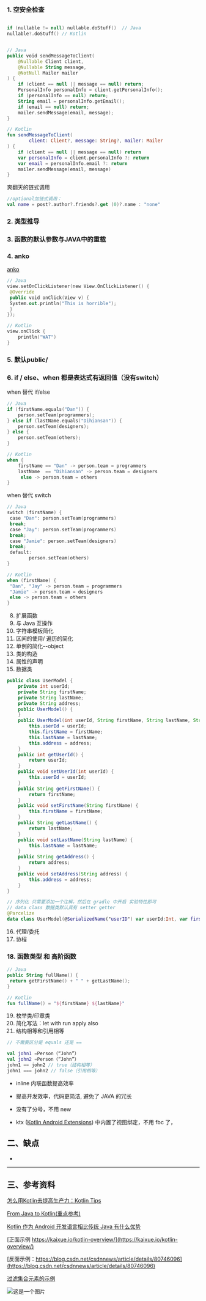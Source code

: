 ### 1. 空安全检查

```kotlin

if (nullable != null) nullable.doStuff()  // Java
nullable?.doStuff() // Kotlin


// Java
public void sendMessageToClient(
    @Nullable Client client,
    @Nullable String message,
    @NotNull Mailer mailer
) {
    if (client == null || message == null) return;
    PersonalInfo personalInfo = client.getPersonalInfo();
    if (personalInfo == null) return;
    String email = personalInfo.getEmail();
    if (email == null) return;
    mailer.sendMessage(email, message);
}

// Kotlin
fun sendMessageToClient(
        client: Client?, message: String?, mailer: Mailer
) {
    if (client == null || message == null) return
    var personalInfo = client.personalInfo ?: return
    var email = personalInfo.email ?: return
    mailer.sendMessage(email, message)
}
```

爽翻天的链式调用

```kotlin
//optional加链式调用：
val name = post?.author?.friends?.get (0)?.name : "none"
```

### 2. 类型推导
### 3. 函数的默认参数与JAVA中的重载
### 4. anko

[anko](https://github.com/Kotlin/anko)

```kotlin
// Java
view.setOnClickListener(new View.OnClickListener() {
 @Override
 public void onClick(View v) {
 System.out.println("This is horrible");
 }
});

// Kotlin
view.onClick {
    println("WAT")
}
```

### 5. 默认public/

### 6. if / else、when 都是表达式有返回值（没有switch）

when 替代 if/else

```kotlin
// Java
if (firstName.equals("Dan")) {
    person.setTeam(programmers);
} else if (lastName.equals("Dihiansan")) {
    person.setTeam(designers);
} else {
    person.setTeam(others);
}

// Kotlin
when {
    firstName == "Dan" -> person.team = programmers
    lastName  == "Dihiansan" -> person.team = designers
	 else -> person.team = others
}
```

when 替代 switch

```kotlin
// Java
switch (firstName) {
 case "Dan": person.setTeam(programmers)
 break;
 case "Jay": person.setTeam(programmers)
 break;
 case "Jamie": person.setTeam(designers)
 break;
 default:
        person.setTeam(others)
}

// Kotlin
when (firstName) {
 "Dan", "Jay" -> person.team = programmers
 "Jamie" -> person.team = designers
 else -> person.team = others
}
```



8. 扩展函数
9. 与 Java 互操作
10.  字符串模板简化
11. 区间的使用/ 遍历的简化
12. 单例的简化--object
13. 类的构造
14. 属性的声明
15. 数据类

```java
public class UserModel {
    private int userId;
    private String firstName;
    private String lastName;
    private String address;
    public UserModel() {
    }
    public UserModel(int userId, String firstName, String lastName, String address) {
        this.userId = userId;
        this.firstName = firstName;
        this.lastName = lastName;
        this.address = address;
    }
    public int getUserId() {
        return userId;
    }
    public void setUserId(int userId) {
        this.userId = userId;
    }
    public String getFirstName() {
        return firstName;
    }
    public void setFirstName(String firstName) {
        this.firstName = firstName;
    }
    public String getLastName() {
        return lastName;
    }
    public void setLastName(String lastName) {
        this.lastName = lastName;
    }
    public String getAddress() {
        return address;
    }
    public void setAddress(String address) {
        this.address = address;
    }
}
```

```kotlin
// 序列化 只需要添加一个注解，然后在 gradle 中开启 实验特性即可
// data class 数据类默认具有 setter getter
@Parcelize
data class UserModel(@SerializedName("userID") var userId:Int, var firstName: String, var lastName: String, var address: String)
```
16. 代理/委托
17. 协程
### 18. 函数类型 和 高阶函数

```kotlin
// Java
public String fullName() {
 return getFirstName() + " " + getLastName();
}

// Kotlin
fun fullName() = "${firstName} ${lastName}"
```
19. 枚举类/印章类
20. 简化写法：let with run apply also
21. 结构相等和引用相等

```kotlin
// 不需要区分是 equals 还是 ==

val john1 =Person（“John”）
val john2 =Person（“John”）
john1 == john2 // true（结构相等）
john1 === john2 // false（引用相等）
```

* inline 内联函数提高效率


* 提高开发效率，代码更简洁, 避免了 JAVA 的冗长
* 没有了分号，不用 new
* ktx ([Kotlin Android Extensions](https://kotlinlang.org/docs/tutorials/android-plugin.html)) 中内置了视图绑定，不用 fbc 了，

## 二、缺点

*  


---
## 三、参考资料

[怎么用Kotlin去提高生产力：Kotlin Tips](https://juejin.im/post/5abe031af265da238059c18c)

[From Java to Kotlin(重点参考)](https://fabiomsr.github.io/from-java-to-kotlin/classes.html)

[Kotlin 作为 Android 开发语言相比传统 Java 有什么优势](https://www.zhihu.com/question/37288009)

[正面示例 https://kaixue.io/kotlin-overview/](https://kaixue.io/kotlin-overview/)

[反面示例：https://blog.csdn.net/csdnnews/article/details/80746096](https://blog.csdn.net/csdnnews/article/details/80746096)


[过滤集合元素的示例](https://www.jianshu.com/p/6783d3fe2c19)

![这是一个图片](https://pbs.twimg.com/media/C0yRbHLUUAAgacl.jpg)